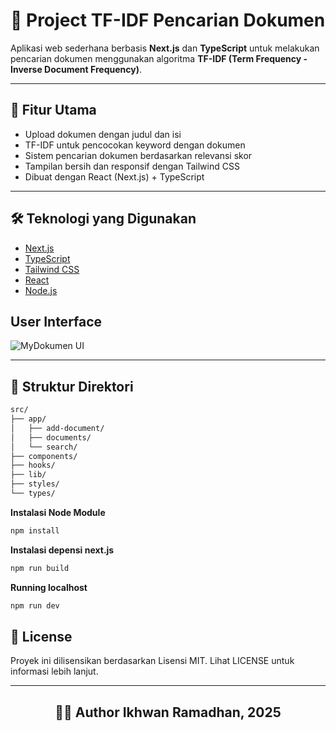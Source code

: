 # 📄 Project TF-IDF Pencarian Dokumen

Aplikasi web sederhana berbasis **Next.js** dan **TypeScript** untuk melakukan pencarian dokumen menggunakan algoritma **TF-IDF (Term Frequency - Inverse Document Frequency)**.

---

## 🚀 Fitur Utama

- Upload dokumen dengan judul dan isi 
- TF-IDF untuk pencocokan keyword dengan dokumen
- Sistem pencarian dokumen berdasarkan relevansi skor
- Tampilan bersih dan responsif dengan Tailwind CSS
- Dibuat dengan React (Next.js) + TypeScript

---

## 🛠️ Teknologi yang Digunakan

- [Next.js](https://nextjs.org/)
- [TypeScript](https://www.typescriptlang.org/)
- [Tailwind CSS](https://tailwindcss.com/)
- [React](https://reactjs.org/)
- [Node.js](https://nodejs.org/)

## User Interface
![MyDokumen UI](https://github.com/IngsR/DockRank_TF-IDF/screenshot/MyDokumen.png)


---
## 📁 Struktur Direktori
```bash
src/
├── app/
│   ├── add-document/      
│   ├── documents/      
│   └── search/       
├── components/           
├── hooks/                
├── lib/           
├── styles/        
└── types/         
```

**Instalasi Node Module**
```bash
npm install
```

**Instalasi depensi next.js**
```bash
npm run build
```

**Running localhost**
```bash
npm run dev
```

## 🪪 License
Proyek ini dilisensikan berdasarkan Lisensi MIT.
Lihat LICENSE untuk informasi lebih lanjut.
<div align="center">

---

## 👨‍💻 Author Ikhwan Ramadhan, 2025

</div>


